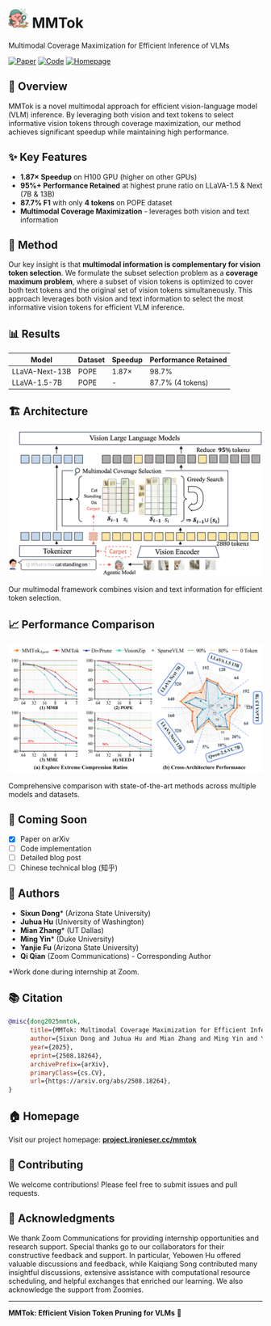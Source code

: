 # <img src="./img/logo.png" alt="MMTok Logo" width="40" height="40" /> MMTok
Multimodal Coverage Maximization for Efficient Inference of VLMs


[![Paper](https://img.shields.io/badge/Paper-Coming%20Soon-orange)](https://arxiv.org/abs/2508.18264)
[![Code](https://img.shields.io/badge/Code-Coming%20Soon-orange)](https://github.com/Ironieser/MMTok)
[![Homepage](https://img.shields.io/badge/Homepage-Live-blue)](https://project.ironieser.cc/mmtok)

## 🚀 Overview

MMTok is a novel multimodal approach for efficient vision-language model (VLM) inference. By leveraging both vision and text tokens to select informative vision tokens through coverage maximization, our method achieves significant speedup while maintaining high performance.

## ✨ Key Features

- **1.87× Speedup** on H100 GPU (higher on other GPUs)
- **95%+ Performance Retained** at highest prune ratio on LLaVA-1.5 & Next (7B & 13B)
- **87.7% F1** with only **4 tokens** on POPE dataset
- **Multimodal Coverage Maximization** - leverages both vision and text information

## 🎯 Method

Our key insight is that **multimodal information is complementary for vision token selection**. We formulate the subset selection problem as a **coverage maximum problem**, where a subset of vision tokens is optimized to cover both text tokens and the original set of vision tokens simultaneously. This approach leverages both vision and text information to select the most informative vision tokens for efficient VLM inference.

## 📊 Results

| Model | Dataset | Speedup | Performance Retained |
|-------|---------|---------|---------------------|
| LLaVA-Next-13B | POPE | 1.87× | 98.7% |
| LLaVA-1.5-7B | POPE | - | 87.7% (4 tokens) |

## 🏗️ Architecture

![MMTok Architecture](img/mmtok.jpg)

Our multimodal framework combines vision and text information for efficient token selection.

## 📈 Performance Comparison

![Performance Results](img/combined_plots.png)

Comprehensive comparison with state-of-the-art methods across multiple models and datasets.

## 🚧 Coming Soon

- [x] Paper on arXiv
- [ ] Code implementation
- [ ] Detailed blog post
- [ ] Chinese technical blog (知乎)

## 👥 Authors

- **Sixun Dong*** (Arizona State University)
- **Juhua Hu** (University of Washington)
- **Mian Zhang*** (UT Dallas)
- **Ming Yin*** (Duke University)
- **Yanjie Fu** (Arizona State University)
- **Qi Qian** (Zoom Communications) - Corresponding Author
  
*Work done during internship at Zoom.
## 📚 Citation

```bibtex
@misc{dong2025mmtok,
      title={MMTok: Multimodal Coverage Maximization for Efficient Inference of VLMs}, 
      author={Sixun Dong and Juhua Hu and Mian Zhang and Ming Yin and Yanjie Fu and Qi Qian},
      year={2025},
      eprint={2508.18264},
      archivePrefix={arXiv},
      primaryClass={cs.CV},
      url={https://arxiv.org/abs/2508.18264}, 
}
```

## 🏠 Homepage

Visit our project homepage: **[project.ironieser.cc/mmtok](https://project.ironieser.cc/mmtok)**

## 🤝 Contributing

We welcome contributions! Please feel free to submit issues and pull requests.


## 🙏 Acknowledgments

We thank Zoom Communications for providing internship opportunities and research support. Special thanks go to our collaborators for their constructive feedback and support. In particular, Yebowen Hu offered valuable discussions and feedback, while Kaiqiang Song contributed many insightful discussions, extensive assistance with computational resource scheduling, and helpful exchanges that enriched our learning. We also acknowledge the support from Zoomies.

---

**MMTok: Efficient Vision Token Pruning for VLMs** 🎯
